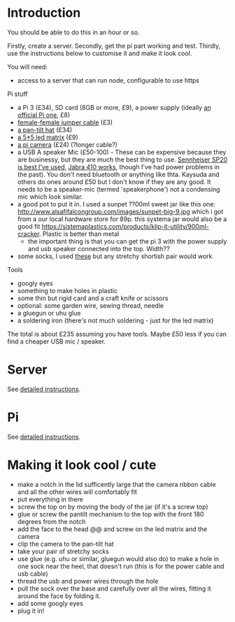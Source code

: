 # Introduction

You should be able to do this in an hour or so.

Firstly, create a server.
Secondly, get the pi part working and test.
Thirdly, use the instructions below to customise it and make it look cool.

You will need:

 * access to a server that can run node, configurable to use https

Pi stuff
 * a Pi 3 (£34), SD card (8GB or more, £9), a power supply (ideally [an official Pi one](https://shop.pimoroni.com/products/raspberry-pi-universal-power-supply), £8)
 * [female-female jumper cable](https://shop.pimoroni.com/products/jumper-jerky-junior?variant=1076482185) (£3)
 * [a pan-tilt hat](https://shop.pimoroni.com/products/pan-tilt-hat?variant=22408353287) (£34)
 * [a 5*5 led matrix](https://shop.pimoroni.com/products/5x5-rgb-matrix-breakout) (£9)
 * [a pi camera](https://shop.pimoroni.com/products/raspberry-pi-camera-module-v2-1-with-mount?variant=19833929735) (£24) (?longer cable?)
 * a USB A speaker Mic (£50-100) - These can be expensive because they are businessy, but they are much the best thing to use. [Sennheiser SP20 is best I've used](https://www.amazon.co.uk/Sennheiser-Speaker-Phone-Mobile-Devices/dp/B00K2RQ94C), [Jabra 410 works](https://www.amazon.co.uk/Jabra-SPEAK-Portable-speakerphone-7410-109/dp/B007SHJIO2/ref=sr_1_2?dchild=1&keywords=jabra+speaker+410&qid=1605168655&s=electronics&sr=1-2), though I've had power problems in the past). You don't need bluetooth or anything like thta. Kaysuda and others do ones around £50 but I don't know if they are any good. It needs to be a speaker-mic (termed 'speakerphone') not a condensing mic which look similar. 
 * a good pot to put it in. I used a sunpet ??00ml sweet jar like this one: http://www.alsafifalcongroup.com/images/sunpet-big-9.jpg which i got from a our local hardware store for 89p. this systema jar would also be a good fit https://sistemaplastics.com/products/klip-it-utility/900ml-cracker. Plastic is better than metal
   * the important thing is that you can get the pi 3 with the power supply and usb speaker connected into the top. Width??
 * some socks, I used [these](https://www.marksandspencer.com/modal-pima-cotton-fine-striped-socks/p/clp60287370?color=BLACKMIX#intid=prodColourId-60287368) but any stretchy shortish pair would work

Tools
 * googly eyes
 * something to make holes in plastic
 * some thin but rigid card and a craft knife or scissors
 * optional: some garden wire, sewing thread, needle
 * a gluegun or uhu glue
 * a soldering iron (there's not much soldering - just for the led matrix)

The total is about £235 assuming you have tools. Maybe £50 less if you 
can find a cheaper USB mic / speaker.

# Server

See [detailed instructions](server).

# Pi

See [detailed instructions](pi).

# Making it look cool / cute


 * make a notch in the lid sufficently large that the camera ribbon cable and all the other wires will comfortably fit
 * put everything in there
 * screw the top on by moving the body of the jar (if it's a screw top)
 * glue or screw the pantilt mechanism to the top with the front 180 degrees from the notch
 * add the face to the head @@ and screw on the led matrix and the camera
 * clip the camera to the pan-tilt hat
 * take your pair of stretchy socks
 * use glue (e.g. uhu or similar, gluegun would also do) to make a hole in one sock near the heel, that doesn't run (this is for the power cable and usb cable)
 * thread the usb and power wires through the hole
 * pull the sock over the base and carefully over all the wires, fitting it around the face by folding it.
 * add some googly eyes
 * plug it in!
